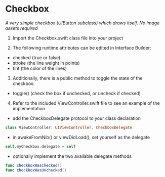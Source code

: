 # Checkbox #

_A very simple checkbox (UIButton subclass) which draws itself. No image assets required_

1. Import the Checkbox.swift class file into your project

2. The following runtime attributes can be edited in Interface Builder:

- checked (true or false)
- stroke (the line weight in points)
- tint (the color of the lines)

3. Additionally, there is a public method to toggle the state of the checkbox:

- toggle() (check the box if unchecked, or uncheck if checked)

4. Refer to the included ViewController.swift file to see an example of the implementation

- add the CheckboxDelegate protocol to your class declaration
```swift
class ViewController: UIViewController, CheckboxDelegate
```

- in awakeFromNib() or viewDidLoad(), set yourself as the delegate
```swift
self.myCheckbox.delegate = self
```

- optionally implement the two available delegate methods
```swift
func checkboxWasChecked()
func checkboxWasUnchecked()
```
